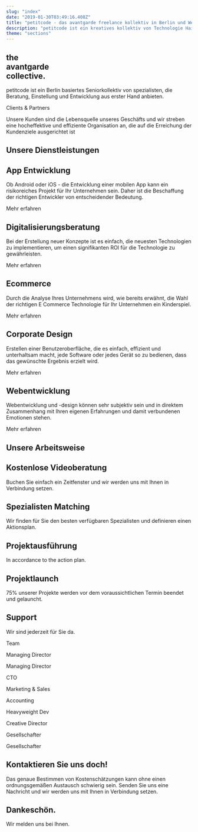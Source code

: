 ```yaml
---
slug: "index"
date: "2019-01-30T03:49:16.408Z"
title: "petitcode - das avantgarde freelance kollektiv in Berlin und Weltweit"
description: "petitcode ist ein kreatives kollektiv von Technologie Haiopeis."
theme: "sections"
---
```


<Sections>
<Section video="server-room.mp4">
<SectionContent>

# the <br/> avantgarde <br/> collective.

</SectionContent>
</Section>
<Section>
<SectionContent>

<KnockoutText>petitcode ist ein Berlin basiertes Seniorkollektiv von spezialisten, die Beratung, Einstellung und Entwicklung aus erster Hand anbieten. </KnockoutText>
</SectionContent>

</Section>
<Section>
<SectionContent>
<KnockoutText>Clients & Partners</KnockoutText>

Unsere Kunden sind die Lebensquelle unseres Geschäfts und wir streben eine hocheffektive und effiziente Organisation an, die auf die Erreichung der Kundenziele ausgerichtet ist

<Grid minWidth="100px">

<GridImage maxWidth="120px" alt="World Health Organization" image="world-health-organization.svg" />

<GridImage maxWidth="120px" alt="Infologis" image="infologis.svg" />

<GridImage maxWidth="120px" alt="Jung von Matt" image="jung-von-matt.svg" />

<GridImage maxWidth="120px" alt="Universal Music" image="universal-music.svg" />

<GridImage maxWidth="120px" alt="Villeroy Boch" image="villeroy-boch.svg" />

<GridImage maxWidth="120px" alt="Vorwerk" image="vorwerk.svg" />

<GridImage maxWidth="120px" alt="Treatwell" image="treatwell-logo.svg" />

<GridImage maxWidth="120px" alt="leAD" image="lead.svg" />

<GridImage maxWidth="120px" alt="Find Some Buddy" image="FSB.svg" />

<GridImage maxWidth="120px" alt="Hashfox" image="hashfox.svg" />

<GridImage maxWidth="120px" alt="CampusSpeicher" image="campusspeicher.svg" />

</Grid>
</SectionContent>
</Section>
<Section>
<SectionContent>

# Unsere Dienstleistungen

<Grid minWidth="300px">

<Card>
<Link className="nohover" humanId="app-development">
  <CardImage image="development.svg" />
</Link>
<CardContent>
<h2><Link humanId="app-development">App Entwicklung</Link></h2>

Ob Android oder iOS - die Entwicklung einer mobilen App kann ein risikoreiches Projekt für Ihr Unternehmen sein. Daher ist die Beschaffung der richtigen Entwickler von entscheidender Bedeutung.

<Link humanId="app-development">Mehr erfahren</Link>

</CardContent>
</Card>

<Card>
<Link className="nohover" humanId="digital-consultancy">
  <CardImage image="therapist.svg" />
</Link>
<CardContent>
<h2><Link humanId="digital-consultancy">Digitalisierungs<wbr/>beratung</Link></h2>

Bei der Erstellung neuer Konzepte ist es einfach, die neuesten Technologien zu implementieren, um einen signifikanten ROI für die Technologie zu gewährleisten.

<Link humanId="digital-consultancy">Mehr erfahren</Link>

</CardContent>
</Card>

<Card>
<Link className="nohover" humanId="ecommerce-agency">
  <CardImage image="online-shop.svg" />
</Link>
<CardContent>
<h2><Link humanId="ecommerce-agency">Ecommerce</Link></h2>

Durch die Analyse Ihres Unternehmens wird, wie bereits erwähnt, die Wahl der richtigen E Commerce Technologie für Ihr Unternehmen ein Kinderspiel.

<Link humanId="ecommerce-agency">Mehr erfahren</Link>

</CardContent>
</Card>

<Card>
<Link className="nohover" humanId="user-interface-design">
  <CardImage image="graphic-design.svg" />
</Link>
<CardContent>
<h2><Link humanId="user-interface-design">Corporate Design</Link></h2>

Erstellen einer Benutzeroberfläche, die es einfach, effizient und unterhaltsam macht, jede Software oder jedes Gerät so zu bedienen, dass das gewünschte Ergebnis erzielt wird.

<Link humanId="user-interface-design">Mehr erfahren</Link>

</CardContent>
</Card>

<Card>
<Link className="nohover" humanId="web-agency">
  <CardImage image="app-development.svg" />
</Link>
<CardContent>
<h2><Link humanId="web-agency">Webentwicklung</Link></h2>

Webentwicklung und -design können sehr subjektiv sein und in direktem Zusammenhang mit Ihren eigenen Erfahrungen und damit verbundenen Emotionen stehen.

<Link humanId="web-agency">Mehr erfahren</Link>

</CardContent>
</Card>

</Grid>
</SectionContent>
</Section>
<Section>
<SectionContent>

# Unsere Arbeitsweise

<Timeline>
<TimelineEntry>

## Kostenlose Videoberatung

Buchen Sie einfach ein Zeitfenster und wir werden uns mit Ihnen in Verbindung setzen.

</TimelineEntry>
<TimelineEntry>

## Spezialisten Matching

Wir finden für Sie den besten verfügbaren Spezialisten und definieren einen Aktionsplan.

</TimelineEntry>
<TimelineEntry>

## Projektausführung

In accordance to the action plan.

</TimelineEntry>
<TimelineEntry>

## Projektlaunch

75% unserer Projekte werden vor dem voraussichtlichen Termin beendet und gelauncht.

</TimelineEntry>
<TimelineEntry>

## Support

Wir sind jederzeit für Sie da.

</TimelineEntry>
</Timeline>
</SectionContent>
</Section>
<Section>
<SectionContent>

<KnockoutText> Team </KnockoutText>

<Grid>

<Person name="Sebastian Melz" image="seb-square.jpg">

Managing Director

</Person>
<Person name="Axel Stett" image="axel-square.jpg">

Managing Director

</Person>
<Person name="Ottavio Braun" image="ottavio-braun.jpg">

CTO

</Person>
<Person name="Guy de Macedo Behrndt" image="guy-square.jpg">

Marketing & Sales

</Person>
<Person name="Lukas Polakowski" image="lukas-square.jpg">

Accounting

</Person>
<Person name="Rodolfo Lopez" image="rodolfo-lopez.jpg">

Heavyweight Dev

</Person>
<Person name="Mario Mielke" image="mario-mielke.jpg">

Creative Director

</Person>
<Person name="Bernadette Zawal-Pfeil" image="bernadette-square.jpg">

Gesellschafter

</Person>
<Person name="Hubert Pfeil" image="hubert-square.jpg">

Gesellschafter

</Person>

</Grid>
</SectionContent>
</Section>
<Section inverted scrollId="contact">
<SectionContent>
<ClientForm scrollTo="contact">
<FormIntro>

# Kontaktieren Sie uns doch!

Das genaue Bestimmen von Kostenschätzungen kann ohne einen ordnungsgemäßen Austausch schwierig sein. Senden Sie uns eine Nachricht und wir werden uns mit Ihnen in Verbindung setzen.

</FormIntro>
<FormSuccess>

# Dankeschön.

Wir melden uns bei Ihnen.

</FormSuccess>
</ClientForm>
</SectionContent>
</Section>
</Sections>

